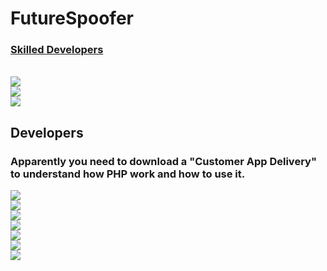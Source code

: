 # FutureSpoofer


[<h3>Skilled Developers</h3>](https://i.imgur.com/HtRlKJh.gif)<br>![](https://i.imgur.com/ZyYjoH4.png)<br>![](https://i.imgur.com/cjDK5go.png)<br>![](https://i.imgur.com/8NRpGh7.png)

## Developers

<h3>Apparently you need to download a "Customer App Delivery" to understand how PHP work and how to use it.</h3>


![](https://i.imgur.com/x9pUZNK.png)<br>![](https://i.imgur.com/PMRFUEw.png)<br>![](https://i.imgur.com/hQyEB8E.png)<br>![](https://i.imgur.com/BVDr0sD.png)<br>![](https://i.imgur.com/MEtptIJ.png)<br>![](https://i.imgur.com/8AKWEqU.jpg)<br>![](https://i.imgur.com/2ylkEPT.png)
